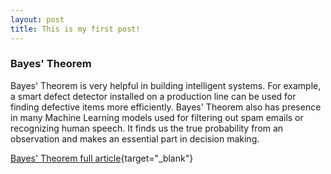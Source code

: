 ```yaml
---
layout: post
title: This is my first post!
---
```


### Bayes' Theorem  
Bayes' Theorem is very helpful in building intelligent systems.  For example, a smart defect detector installed on a production line can be used for finding defective items more efficiently. Bayes' Theorem also has presence in many Machine Learning models used for filtering out spam emails or recognizing human speech.  It finds us the true probability from an observation and makes an essential part in decision making.   

[Bayes' Theorem full article](https://franklu2014.github.io/blog01/src/Bayes_Theorem.html){target="_blank"}
